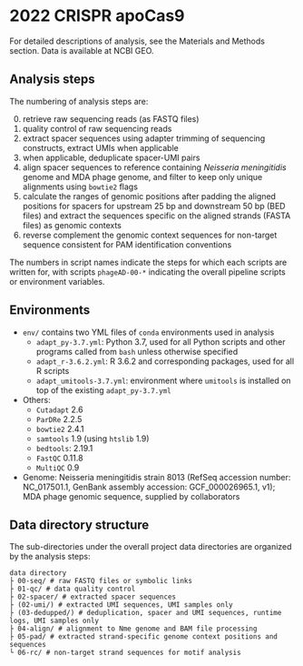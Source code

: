 # 2022 CRISPR apoCas9

For detailed descriptions of analysis, see the Materials and Methods section.
Data is available at NCBI GEO.

## Analysis steps

The numbering of analysis steps are:

00. retrieve raw sequencing reads (as FASTQ files)
01. quality control of raw sequencing reads
02. extract spacer sequences using adapter trimming of sequencing constructs, extract UMIs when applicable
03. when applicable, deduplicate spacer-UMI pairs
04. align spacer sequences to reference containing *Neisseria meningitidis* genome and MDA phage genome, and filter to keep only unique alignments using `bowtie2` flags
05. calculate the ranges of genomic positions after padding the aligned positions for spacers for upstream 25 bp and downstream 50 bp (BED files) and extract the sequences specific on the aligned strands (FASTA files) as genomic contexts
06. reverse complement the genomic context sequences for non-target sequence consistent for PAM identification conventions

The numbers in script names indicate the steps for which each scripts are written for, with scripts `phageAD-00-*` indicating the overall pipeline scripts or environment variables.

## Environments

+ `env/` contains two YML files of `conda` environments used in analysis
  + `adapt_py-3.7.yml`: Python 3.7, used for all Python scripts and other programs called from `bash` unless otherwise specified
  + `adapt_r-3.6.2.yml`: R 3.6.2 and corresponding packages, used for all R scripts
  + `adapt_umitools-3.7.yml`: environment where `umitools` is installed on top of the existing `adapt_py-3.7.yml`
+ Others:
  + `Cutadapt` 2.6
  + `ParDRe` 2.2.5
  + `bowtie2` 2.4.1
  + `samtools` 1.9 (using `htslib` 1.9)
  + `bedtools`: 2.19.1
  + `FastQC` 0.11.8
  + `MultiQC` 0.9
+ Genome: Neisseria meningitidis strain 8013 (RefSeq accession number: NC_017501.1, GenBank assembly accession: GCF_000026965.1, v1); MDA phage genomic sequence, supplied by collaborators

## Data directory structure

The sub-directories under the overall project data directories are organized by the analysis steps:

```
data directory
├ 00-seq/ # raw FASTQ files or symbolic links
├ 01-qc/ # data quality control
├ 02-spacer/ # extracted spacer sequences
├ (02-umi/) # extracted UMI sequences, UMI samples only
├ (03-dedupped/) # deduplication, spacer and UMI sequences, runtime logs, UMI samples only
├ 04-align/ # alignment to Nme genome and BAM file processing
├ 05-pad/ # extracted strand-specific genome context positions and sequences
└ 06-rc/ # non-target strand sequences for motif analysis
```
